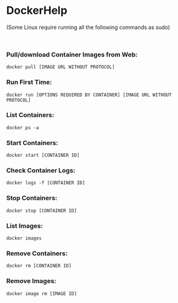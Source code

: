 # DockerHelp
(Some Linux require running all the following commands as sudo)

<br>

### Pull/download Container Images from Web:
```docker pull [IMAGE URL WITHOUT PROTOCOL]```

### Run First Time:
```docker run [OPTIONS REQUIRED BY CONTAINER] [IMAGE URL WITHOUT PROTOCOL]```


### List Containers:
```docker ps -a```


### Start Containers:
```docker start [CONTAINER ID]```

### Check Container Logs:
```docker logs -f [CONTAINER ID]```

### Stop Containers:
```docker stop [CONTAINER ID]```


### List Images:
```docker images```


### Remove Containers:
```docker rm [CONTAINER ID]```

### Remove Images:
```docker image rm [IMAGE ID]```